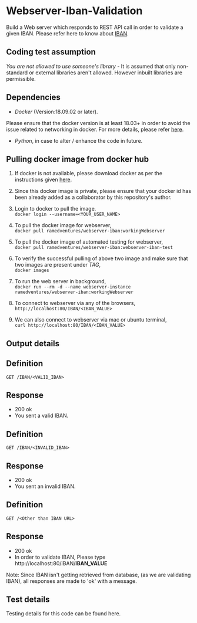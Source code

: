 # Webserver-Iban-Validation
Build a Web server which responds to REST API call in order to validate a given IBAN. Please refer here to know about [IBAN](https://en.wikipedia.org/wiki/International_Bank_Account_Number).  

## Coding test assumption
_You are not allowed to use someone's library_ - It is assumed that only non-standard or external libraries aren't allowed. However inbuilt libraries are permissible.

## Dependencies
* _Docker_ (Version:18.09.02 or later).   


Please ensure that the docker version is at least 18.03+ in order to avoid the issue related to networking in docker. For more details, please refer [here](https://docs.docker.com/docker-for-mac/networking/).   
    
* _Python_, in case to alter / enhance the code in future.    

## Pulling docker image from docker hub
1. If docker is not available, please download docker as per the instructions given [here](https://docs.docker.com/).   

2. Since this docker image is private, please ensure that your docker id has been already added as a collaborator by this repository's author.    

3. Login to docker to pull the image.       
```docker login --username=<YOUR_USER_NAME>```  

4. To pull the docker image for webserver,    
```docker pull ramedventures/webserver-iban:workingWebserver```   

5. To pull the docker image of automated testing for webserver,   
```docker pull ramedventures/webserver-iban:webserver-iban-test```  

6. To verify the successful pulling of above two image and make sure that two images are present under _TAG_,    
```docker images```     

7. To run the web server in background,     
```docker run --rm -d --name webserver-instance ramedventures/webserver-iban:workingWebserver```  

8. To connect to webserver via any of the browsers,
```http://localhost:80/IBAN/<IBAN_VALUE>``` 

9. We can also connect to webserver via mac or ubuntu terminal,        
```curl http://localhost:80/IBAN/<IBAN_VALUE>```


## Output details
## Definition   
```GET /IBAN/<VALID_IBAN>``` 

## Response
* 200 ok
* You sent a valid IBAN.

## Definition
```GET /IBAN/<INVALID_IBAN>```

## Response
* 200 ok
* You sent an invalid IBAN.

## Definition
```GET /<Other than IBAN URL>```

## Response
* 200 ok
* In order to validate IBAN, Please type http://localhost:80/IBAN/**IBAN_VALUE**

Note: Since IBAN isn't getting retrieved from database, (as we are validating IBAN), all responses are made to 'ok' with a message.   

## Test details
Testing details for this code can be found here.








